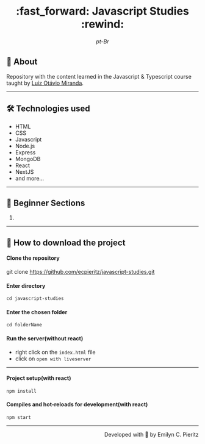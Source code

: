
<h1 align = "center"> :fast_forward: Javascript Studies :rewind: </h1>
<h6 align = "center"> pt-Br </h6>

## 📖 About
<p>Repository with the content learned in the Javascript & Typescript course taught by <a href="https://www.udemy.com/user/luiz-otavio-miranda/" taget="_blank">Luiz Otávio Miranda</a>.</p>

---

## 🛠 Technologies used
- HTML
- CSS
- Javascript
- Node.js
- Express
- MongoDB
- React
- NextJS
- and more...

---

## 📓 Beginner Sections
1. 

---

## 🚀 How to download the project
#### Clone the repository
git clone https://github.com/ecpieritz/javascript-studies.git

#### Enter directory
`cd javascript-studies`

#### Enter the chosen folder
`cd folderName`

#### Run the server(without react)
- right click on the `index.html` file
- click on `open with liveserver`

---

#### Project setup(with react)
```
npm install
```

#### Compiles and hot-reloads for development(with react)
```
npm start
```

---
<p align = "right">Developed with 💙 by Emilyn C. Pieritz</p>
